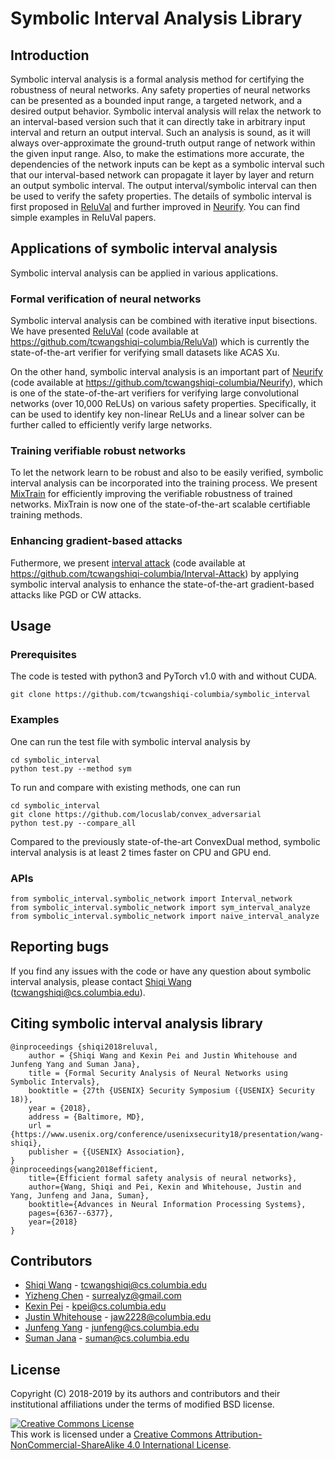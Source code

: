 # Symbolic Interval Analysis Library

## Introduction

Symbolic interval analysis is a formal analysis method for certifying the robustness of neural networks. Any safety properties of neural networks can be presented as a bounded input range, a targeted network, and a desired output behavior. Symbolic interval analysis will relax the network to an interval-based version such that it can directly take in arbitrary input interval and return an output interval. Such an analysis is sound, as it will always over-approximate the ground-truth output range of network within the given input range. Also, to make the estimations more accurate, the dependencies of the network inputs can be kept as a symbolic interval such that our interval-based network can propagate it layer by layer and return an output symbolic interval. The output interval/symbolic interval can then be used to verify the safety properties. The details of symbolic interval is first proposed in [ReluVal](https://arxiv.org/pdf/1804.10829.pdf) and further improved in [Neurify](https://arxiv.org/pdf/1809.08098.pdf). You can find simple examples in ReluVal papers.


## Applications of symbolic interval analysis
Symbolic interval analysis can be applied in various applications.

### Formal verification of neural networks
Symbolic interval analysis can be combined with iterative input bisections. We have presented [ReluVal](https://arxiv.org/pdf/1804.10829.pdf) (code available at https://github.com/tcwangshiqi-columbia/ReluVal) which is currently the state-of-the-art verifier for verifying small datasets like ACAS Xu.

On the other hand, symbolic interval analysis is an important part of [Neurify](https://arxiv.org/pdf/1809.08098.pdf) (code available at https://github.com/tcwangshiqi-columbia/Neurify), which is one of the state-of-the-art verifiers for verifying large convolutional networks (over 10,000 ReLUs) on various safety properties. Specifically, it can be used to identify key non-linear ReLUs and a linear solver can be further called to efficiently verify large networks.

### Training verifiable robust networks
To let the network learn to be robust and also to be easily verified, symbolic interval analysis can be incorporated into the training process. We present [MixTrain](https://arxiv.org/pdf/1811.02625.pdf) for efficiently improving the verifiable robustness of trained networks. MixTrain is now one of the state-of-the-art scalable certifiable training methods.

### Enhancing gradient-based attacks
Futhermore, we present [interval attack](https://arxiv.org/pdf/1906.02282.pdf) (code available at https://github.com/tcwangshiqi-columbia/Interval-Attack) by applying symbolic interval analysis to enhance the state-of-the-art gradient-based attacks like PGD or CW attacks. 


## Usage

### Prerequisites

The code is tested with python3 and PyTorch v1.0 with and without CUDA.

```
git clone https://github.com/tcwangshiqi-columbia/symbolic_interval
```

### Examples
One can run the test file with symbolic interval analysis by
```
cd symbolic_interval
python test.py --method sym
```

To run and compare with existing methods, one can run
```
cd symbolic_interval
git clone https://github.com/locuslab/convex_adversarial
python test.py --compare_all
```
Compared to the previously state-of-the-art ConvexDual method, symbolic interval analysis is at least 2 times faster on CPU and GPU end.

### APIs

```
from symbolic_interval.symbolic_network import Interval_network
from symbolic_interval.symbolic_network import sym_interval_analyze
from symbolic_interval.symbolic_network import naive_interval_analyze
```

## Reporting bugs

If you find any issues with the code or have any question about symbolic interval analysis, please contact [Shiqi Wang](https://www.cs.columbia.edu/~tcwangshiqi/) (tcwangshiqi@cs.columbia.edu).

## Citing symbolic interval analysis library

```
@inproceedings {shiqi2018reluval,
	author = {Shiqi Wang and Kexin Pei and Justin Whitehouse and Junfeng Yang and Suman Jana},
	title = {Formal Security Analysis of Neural Networks using Symbolic Intervals},
	booktitle = {27th {USENIX} Security Symposium ({USENIX} Security 18)},
	year = {2018},
	address = {Baltimore, MD},
	url = {https://www.usenix.org/conference/usenixsecurity18/presentation/wang-shiqi},
	publisher = {{USENIX} Association},
}
@inproceedings{wang2018efficient,
 	title={Efficient formal safety analysis of neural networks},
 	author={Wang, Shiqi and Pei, Kexin and Whitehouse, Justin and Yang, Junfeng and Jana, Suman},
 	booktitle={Advances in Neural Information Processing Systems},
 	pages={6367--6377},
 	year={2018}
}
```


## Contributors

* [Shiqi Wang](https://sites.google.com/view/tcwangshiqi) - tcwangshiqi@cs.columbia.edu
* [Yizheng Chen](https://surrealyz.github.io/) - surrealyz@gmail.com
* [Kexin Pei](https://sites.google.com/site/kexinpeisite/) - kpei@cs.columbia.edu
* [Justin Whitehouse](https://www.college.columbia.edu/node/11475) - jaw2228@columbia.edu
* [Junfeng Yang](http://www.cs.columbia.edu/~junfeng/) - junfeng@cs.columbia.edu
* [Suman Jana](http://www.cs.columbia.edu/~suman/) - suman@cs.columbia.edu


## License
Copyright (C) 2018-2019 by its authors and contributors and their institutional affiliations under the terms of modified BSD license.

<a rel="license" href="http://creativecommons.org/licenses/by-nc-sa/4.0/"><img alt="Creative Commons License" style="border-width:0" src="https://i.creativecommons.org/l/by-nc-sa/4.0/88x31.png" /></a><br />This work is licensed under a <a rel="license" href="http://creativecommons.org/licenses/by-nc-sa/4.0/">Creative Commons Attribution-NonCommercial-ShareAlike 4.0 International License</a>.
